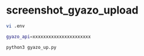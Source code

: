 # screenshot_gyazo_upload

```bash
vi .env
```

```bash
gyazo_api=xxxxxxxxxxxxxxxxxxxxxx
```

```bash
python3 gyazo_up.py
```
